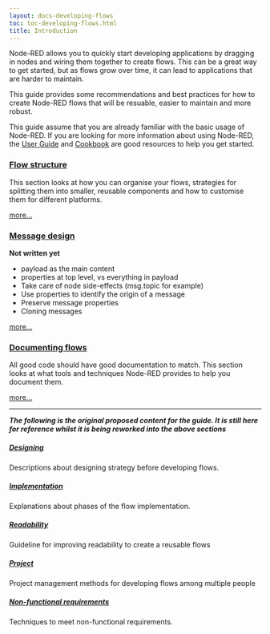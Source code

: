 ```yaml
---
layout: docs-developing-flows
toc: toc-developing-flows.html
title: Introduction
---
```


Node-RED allows you to quickly start developing applications by dragging in nodes and
wiring them together to create flows. This can be a great way to get started, but
as flows grow over time, it can lead to applications that are harder to maintain.

This guide provides some recommendations and best practices for how to create
Node-RED flows that will be resuable, easier to maintain and more robust.

This guide assume that you are already familiar with the basic usage of Node-RED.
If you are looking for more information about using Node-RED, the [User Guide](https://nodered.org/docs/user-guide/)
and [Cookbook](https://cookbook.nodered.org/) are good resources to help you get
started.



### [Flow structure](flow-structure)

This section looks at how you can organise your flows, strategies for splitting them
into smaller, reusable components and how to customise them for different platforms.

[more...](flow-structure)


### [Message design](message-design)

**Not written yet**

 - payload as the main content
 - properties at top level, vs everything in payload
 - Take care of node side-effects (msg.topic for example)
 - Use properties to identify the origin of a message
 - Preserve message properties
 - Cloning messages

[more...](message-design)

### [Documenting flows](documenting-flows)

All good code should have good documentation to match. This section looks at what
tools and techniques Node-RED provides to help you document them.

[more...](documenting-flows)

---

***The following is the original proposed content for the guide. It is still here for reference whilst it is being reworked into the above sections***

##### [Designing](designing)

Descriptions about designing strategy before developing flows.

##### [Implementation](implementation)

Explanations about phases of the flow implementation.

##### [Readability](readability)

Guideline for improving readability to create a reusable flows

##### [Project](multiple-developers)

Project management methods for developing flows among multiple people

##### [Non-functional requirements](non-functional)

Techniques to meet non-functional requirements.

